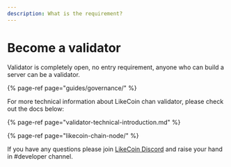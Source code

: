 ```yaml
---
description: What is the requirement?
---
```


# Become a validator

Validator is completely open, no entry requirement, anyone who can build a server can be a validator.

{% page-ref page="guides/governance/" %}

For more technical information about LikeCoin chan validator, please check out the docs below:

{% page-ref page="validator-technical-introduction.md" %}

{% page-ref page="likecoin-chain-node/" %}

If you have any questions please join [LikeCoin Discord](https://discord.com/invite/W4DQ6peZZZ) and raise your hand in \#developer channel.

